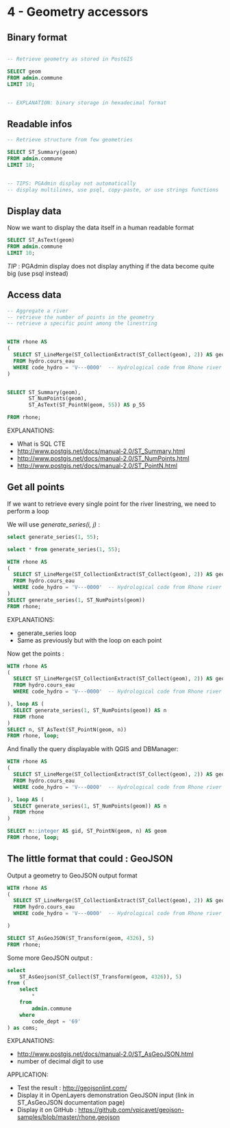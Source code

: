 4 - Geometry accessors
======================

Binary format
-------------

```SQL

-- Retrieve geometry as stored in PostGIS

SELECT geom 
FROM admin.commune
LIMIT 10;


-- EXPLANATION: binary storage in hexadecimal format
```

Readable infos
--------------

```SQL
-- Retrieve structure from few geometries

SELECT ST_Summary(geom) 
FROM admin.commune
LIMIT 10;


-- TIPS: PGAdmin display not automatically
-- display multilines, use psql, copy-paste, or use strings functions
```

Display data
------------

Now we want to display the data itself in a human readable format 

```SQL
SELECT ST_AsText(geom) 
FROM admin.commune
LIMIT 10;
```

*TIP* : PGAdmin display does not display anything if the data become quite big (use psql instead)

Access data
-----------

```SQL
-- Aggregate a river 
-- retrieve the number of points in the geometry
-- retrieve a specific point among the linestring


WITH rhone AS 
(
  SELECT ST_LineMerge(ST_CollectionExtract(ST_Collect(geom), 2)) AS geom 
  FROM hydro.cours_eau 
  WHERE code_hydro = 'V---0000'  -- Hydrological code from Rhone river
)


SELECT ST_Summary(geom), 
       ST_NumPoints(geom), 
       ST_AsText(ST_PointN(geom, 55)) AS p_55

FROM rhone;
```

EXPLANATIONS:
- What is SQL CTE
- http://www.postgis.net/docs/manual-2.0/ST_Summary.html
- http://www.postgis.net/docs/manual-2.0/ST_NumPoints.html
- http://www.postgis.net/docs/manual-2.0/ST_PointN.html

Get all points
--------------

If we want to retrieve every single point for the river linestring, we need to perform a loop

We will use _generate_series(i, j)_ :
```SQL
select generate_series(1, 55);

select * from generate_series(1, 55);
```


```SQL
WITH rhone AS 
(
  SELECT ST_LineMerge(ST_CollectionExtract(ST_Collect(geom), 2)) AS geom 
  FROM hydro.cours_eau 
  WHERE code_hydro = 'V---0000'  -- Hydrological code from Rhone river
)
SELECT generate_series(1, ST_NumPoints(geom))
FROM rhone;
```

EXPLANATIONS:
- generate_series loop
- Same as previously but with the loop on each point

Now get the points :

```SQL
WITH rhone AS 
(
  SELECT ST_LineMerge(ST_CollectionExtract(ST_Collect(geom), 2)) AS geom 
  FROM hydro.cours_eau 
  WHERE code_hydro = 'V---0000'  -- Hydrological code from Rhone river

), loop AS (
  SELECT generate_series(1, ST_NumPoints(geom)) AS n
  FROM rhone
)
SELECT n, ST_AsText(ST_PointN(geom, n))
FROM rhone, loop;

```

And finally the query displayable with QGIS and DBManager:

```SQL
WITH rhone AS 
(
  SELECT ST_LineMerge(ST_CollectionExtract(ST_Collect(geom), 2)) AS geom 
  FROM hydro.cours_eau 
  WHERE code_hydro = 'V---0000'  -- Hydrological code from Rhone river

), loop AS (
  SELECT generate_series(1, ST_NumPoints(geom)) AS n
  FROM rhone
)

SELECT n::integer AS gid, ST_PointN(geom, n) AS geom
FROM rhone, loop;
```

The little format that could : GeoJSON
---------------------------------------

Output a geometry to GeoJSON output format 

```SQL
WITH rhone AS 
(
  SELECT ST_LineMerge(ST_CollectionExtract(ST_Collect(geom), 2)) AS geom 
  FROM hydro.cours_eau 
  WHERE code_hydro = 'V---0000'  -- Hydrological code from Rhone river

)

SELECT ST_AsGeoJSON(ST_Transform(geom, 4326), 5) 
FROM rhone;
```

Some more GeoJSON output :

```SQL
select 
    ST_AsGeojson(ST_Collect(ST_Transform(geom, 4326)), 5) 
from (
    select 
        * 
    from 
        admin.commune 
    where 
        code_dept = '69'
) as coms;
```

EXPLANATIONS:
- http://www.postgis.net/docs/manual-2.0/ST_AsGeoJSON.html
- number of decimal digit to use

APPLICATION:
- Test the result : http://geojsonlint.com/
- Display it in OpenLayers demonstration GeoJSON input (link in ST_AsGeoJSON documentation page)
- Display it on GitHub : https://github.com/vpicavet/geojson-samples/blob/master/rhone.geojson

